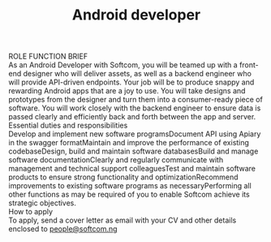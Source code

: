 ---
title:              Android developer
location:           Lagos, Nigeria
department:         Engineering
subunit:            Mobile
featured_image:     https://res.cloudinary.com/softcomux/image/upload/f_auto,q_auto/v1533824272/sfc/headers/openings-header.jpg
image_description:
body: |-
    #### ROLE FUNCTION BRIEF
    As an Android Developer with Softcom, you will be teamed up with a front-end designer who will deliver assets, as well as a backend engineer who will provide API-driven endpoints. Your job will be to produce snappy and rewarding Android apps that are a joy to use. You will take designs and prototypes from the designer and turn them into a consumer-ready piece of software. You will work closely with the backend engineer to ensure data is passed clearly and efficiently back and forth between the app and server. 

    #### Essential duties and responsibilities
    1. Develop and implement new software programs
    2. Document API using Apiary in the swagger format
    3. Maintain and improve the performance of existing codebase
    4. Design, build and maintain software databases
    5. Build and manage software documentation
    6. Clearly and regularly communicate with management and technical support colleagues
    7. Test and maintain software products to ensure strong functionality and optimization
    8. Recommend improvements to existing software programs as necessary
    9. Performing all other functions as may be required of you to enable Softcom achieve its strategic objectives.

    #### How to apply
    To apply, send a cover letter as email with your CV and other details enclosed to [people@softcom.ng](//mailto:people@softcom.ng)
---
